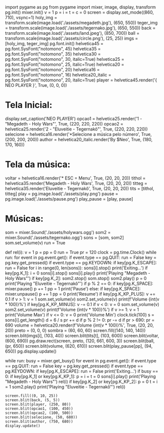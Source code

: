 import pygame as pg
from pygame import mixer, image, display, transform
pg.init()
mixer.init()
v = 1
p = i = t = c = 0
screen = display.set_mode((860, 710), vsync=1)
holy_img = transform.scale(image.load('./assets/megadeth.jpg'), (650, 550))
teger_img = transform.scale(image.load('./assets/tegernako.jpg'), (650, 550))
back = transform.scale(image.load('./assets/land.jpeg'), (850, 700))
ball = transform.scale(image.load('./assets/circle.png'), (25, 25))
imgs = [holy_img, teger_img]
pg.font.init()
helvetica45 = pg.font.SysFont("notomono", 45)
helvetica35 = pg.font.SysFont("notomono", 35)
helvetica30 = pg.font.SysFont("notomono", 30, italic=True)
helvetica25 = pg.font.SysFont("notomono", 25, italic=True)
helvetica20 = pg.font.SysFont("notomono", 20)
helvetica16 = pg.font.SysFont("notomono", 16)
helvetica20_italic = pg.font.SysFont("notomono", 20, italic=True)
player = helvetica45.render('{ NEO PLAYER }', True, (0, 0, 0))
# Tela Inicial:
display.set_caption('NEO PLAYER')
opcao1 = helvetica25.render('1 - "Megadeth - Holy Wars"', True, (220, 220, 220))
opcao2 = helvetica25.render('2 - "Eluveitie - Tegernakô"', True, (220, 220, 220))
selecione = helvetica16.render('*Selecione a música pelo número', True, (200, 200, 200))
author = helvetica20_italic.render('By $Neo', True, (180, 170, 160))
# Tela da música:
voltar = helvetica16.render('* ESC = Menu', True, (20, 20, 20))
tithol = helvetica35.render('Megadeth - Holy Wars', True, (20, 20, 20))
titteg = helvetica35.render('Eluveitie - Tegernakô', True, (20, 20, 20))
tits = [tithol, titteg]
play = pg.image.load('./assets/play.png')
pause = pg.image.load('./assets/pause.png')
play_pause = [play, pause]
# Músicas:
som = mixer.Sound('./assets/holywars.ogg')
som2 = mixer.Sound('./assets/tegernako.ogg')
sons = [som, som2]
som.set_volume(v)
run = True


def rel(i):
    v = 1
    p = pp = 0
    run = True
    pr = 120
    clock = pg.time.Clock()
    while run:
        for event in pg.event.get():
            if event.type == pg.QUIT:
                run = False
            key = pg.key.get_pressed()
            if event.type == pg.KEYDOWN:
                if key[pg.K_ESCAPE]:
                    run = False
                    for i in range(0, len(sons)):
                        sons[i].stop()
                    print('Exiting...')
                if key[pg.K_1]:
                    i = 0
                    sons[i].stop()
                    sons[i].play()
                    print('Playing "Megadeth - Holy Wars"')
                if key[pg.K_2]:
                    som2.stop()
                    som.stop()
                    som2.play()
                    p = 0
                    print('Playing "Eluveitie - Tegernakô"')
                if p % 2 == 0:
                    if key[pg.K_SPACE]:
                        mixer.pause()
                        p += 1
                        pp = 1
                        print('Pause')
                else:
                    if key[pg.K_SPACE]:
                        mixer.unpause()
                        p += 1
                        pp = 0
                        print('Resume')
                if key[pg.K_KP_PLUS]:
                    v += 0.1
                    if v > 1:
                        v = 1
                    som.set_volume(v)
                    som2.set_volume(v)
                    print(f'Volume {int(v * 100)}%')
                if key[pg.K_KP_MINUS]:
                    v -= 0.1
                    if v < 0:
                        v = 0
                    som.set_volume(v)
                    som2.set_volume(v)
                    print(f'Volume {int(v * 100)}%')
                if v >= 1:
                    v = 1
                    print('Volume Max')
                if v <= 0:
                    v = 0
                    print('Volume Min')
        clock.tick(100)
        s = sons[i].get_length()
        d = 6 / s
        pr += d
        if p % 2 != 0:
            pr -= d
        if pr > 690:
            pr = 690
        volume = helvetica20.render(f'Volume {int(v * 100)}%', True, (20, 20, 20))
        preto = (0, 0, 0)
        sombra = (60, 60, 60)
        screen.fill((140, 140, 140))
        screen.blit(imgs[i], (103, 40))
        screen.blit(tits[t], (103, 600))
        screen.blit(voltar, (600, 690))
        pg.draw.rect(screen, preto, (120, 661, 600, 3))
        screen.blit(ball, (pr, 650))
        screen.blit(volume, (620, 610))
        screen.blit(play_pause[pp], (94, 650))
        pg.display.update()


while run:
    busy = mixer.get_busy()
    for event in pg.event.get():
        if event.type == pg.QUIT:
            run = False
        key = pg.key.get_pressed()
        if event.type == pg.KEYDOWN:
            if key[pg.K_ESCAPE]:
                run = False
                print('Exiting...')
            if busy == 0:
                if key[pg.K_1] or key[pg.K_KP_1]:
                    p = i = t = 0
                    sons[i].play()
                    print('Playing "Megadeth - Holy Wars"')
                    rel(i)
                if key[pg.K_2] or key[pg.K_KP_2]:
                    p = 0
                    t = i = 1
                    som2.play()
                    print('Playing "Eluveitie - Tegernakô"')
                    rel(i)

    screen.fill((0, 10, 25))
    screen.blit(back, (5, 5))
    screen.blit(player, (250, 80))
    screen.blit(opcao1, (100, 450))
    screen.blit(opcao2, (100, 500))
    screen.blit(selecione, (50, 680))
    screen.blit(author, (750, 680))
    display.update()
